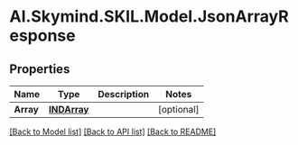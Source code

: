 # AI.Skymind.SKIL.Model.JsonArrayResponse
## Properties

Name | Type | Description | Notes
------------ | ------------- | ------------- | -------------
**Array** | [**INDArray**](INDArray.md) |  | [optional] 

[[Back to Model list]](../README.md#documentation-for-models) [[Back to API list]](../README.md#documentation-for-api-endpoints) [[Back to README]](../README.md)

